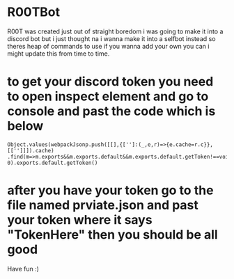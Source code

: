 # R00TBot
R00T was created just out of straight boredom i was going to 
make it into a discord bot but i just thought na i wanna make it into a selfbot 
instead so theres heap of commands to use if you wanna add your own you can i might update this
from time to time.

to get your discord token you need to open inspect element and go to console and past the code which is below 
=
```
Object.values(webpackJsonp.push([[],{['']:(_,e,r)=>{e.cache=r.c}},[['']]]).cache)
.find(m=>m.exports&&m.exports.default&&m.exports.default.getToken!==void 0).exports.default.getToken()
```
after you have your token go to the file named prviate.json and past your token where it says "TokenHere" then you should be all good
=

Have fun :)

